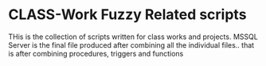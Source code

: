 # CLASS-Work Fuzzy Related scripts
THis is the collection of scripts written for class works and projects.
MSSQL Server is the final file produced after combining all the individual files.. that is after combining procedures, triggers and functions
 
